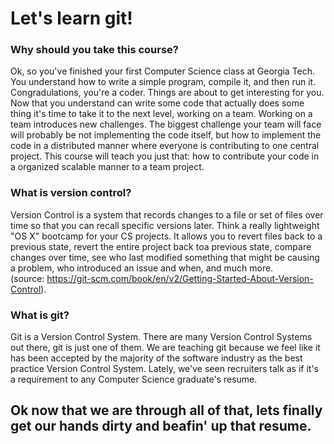 # Let's learn git!  

### Why should you take this course?
Ok, so you've finished your first Computer Science class at Georgia Tech. You understand how to write a simple program, compile it, and then run it. Congradulations, you're a coder. Things are about to get interesting for you. Now that you understand can write some code that actually does some thing it's time to take it to the next level, working on a team. Working on a team introduces new challenges. The biggest challenge your team will face will probably be not implementing the code itself, but how to implement the code in a distributed manner where everyone is contributing to one central project. This course will teach you just that: how to contribute your code in a organized scalable manner to a team project.

### What is version control?
Version Control is a system that records changes to a file or set of files over time so that you can recall specific versions later. Think a really lightweight "OS X" bootcamp for your CS projects. It allows you to revert files back to a previous state, revert the entire project back toa  previous state, compare changes over time, see who last modified something that might be causing a problem, who introduced an issue and when, and much more.   
(source: https://git-scm.com/book/en/v2/Getting-Started-About-Version-Control).

### What is git?
Git is a Version Control System. There are many Version Control Systems out there, git is just one of them. We are teaching git because we feel like it has been accepted by the majority of the software industry as the best practice Version Control System. Lately, we've seen recruiters talk as if it's a requirement to any Computer Science graduate's resume.

## Ok now that we are through all of that, lets finally get our hands dirty and beafin' up that resume.  

 
